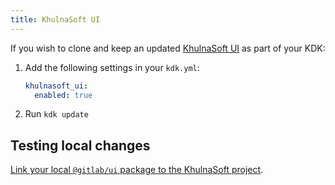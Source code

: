```yaml
---
title: KhulnaSoft UI
---
```


If you wish to clone and keep an updated [KhulnaSoft UI](https://github.com/khulnasoft-lab/khulnasoft-ui/)
as part of your KDK:

1. Add the following settings in your `kdk.yml`:

   ```yaml
   khulnasoft_ui:
     enabled: true
   ```

1. Run `kdk update`

## Testing local changes

[Link your local `@gitlab/ui` package to the KhulnaSoft project](https://github.com/khulnasoft-lab/khulnasoft-ui/-/blob/main/doc/contributing/khulnasoft_integration_test.md).
